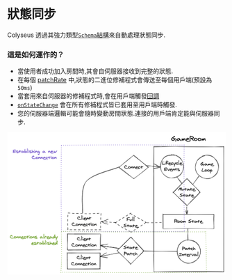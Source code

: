 # 狀態同步

Colyseus 透過其強力類型[`Schema`結構](/state/schema/)來自動處理狀態同步.

### 這是如何運作的？

- 當使用者成功加入房間時,其會自伺服器接收到完整的狀態.
- 在每個 [patchRate](/server/room/#patchrate-number) 中,狀態的二進位修補程式會傳送至每個用戶端(預設為 `50ms`)
- 當套用來自伺服器的修補程式時,會在用戶端觸發[回調](/state/schema/#callbacks)
- [`onStateChange`](/client/room/#onstatechange) 會在所有修補程式皆已套用至用戶端時觸發.
- 您的伺服器端邏輯可能會隨時變動房間狀態.連接的用戶端肯定能與伺服器同步.

![狀態同步圖表](state-sync.png)
